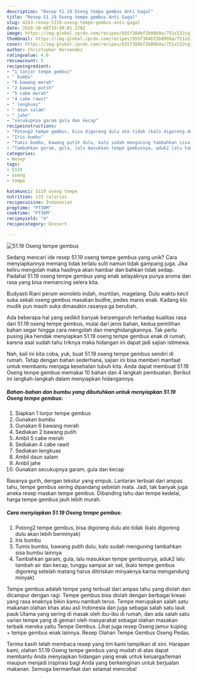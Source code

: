 ```yaml
---
description: "Resep 51.19 Oseng tempe gembus Anti Gagal"
title: "Resep 51.19 Oseng tempe gembus Anti Gagal"
slug: 4243-resep-5119-oseng-tempe-gembus-anti-gagal
date: 2020-10-08T19:49:01.170Z
image: https://img-global.cpcdn.com/recipes/b55f384bf2b00b9a/751x532cq70/5119-oseng-tempe-gembus-foto-resep-utama.jpg
thumbnail: https://img-global.cpcdn.com/recipes/b55f384bf2b00b9a/751x532cq70/5119-oseng-tempe-gembus-foto-resep-utama.jpg
cover: https://img-global.cpcdn.com/recipes/b55f384bf2b00b9a/751x532cq70/5119-oseng-tempe-gembus-foto-resep-utama.jpg
author: Christopher Hernandez
ratingvalue: 4.6
reviewcount: 5
recipeingredient:
- "1 lonjor tempe gembus"
- " bumbu"
- "6 bawang merah"
- "2 bawang putih"
- "5 cabe merah"
- "4 cabe rawit"
- " lengkuas"
- " daun salam"
- " jahe"
- "secukupnya garam gula dan kecap"
recipeinstructions:
- "Potong2 tempe gembus, bisa digoreng dulu ato tidak (kalo digoreng dulu akan lebih berminyak)"
- "Iris bumbu"
- "Tumis bumbu, bawang putih dulu, kalo sudah menguning tambahkan sisa bumbu lainnya"
- "Tambahkan garam, gula, lalu masukkan tempe gembusnya, aduk2 lalu tambah air dan kecap, tunggu sampai air sat, (kalo tempe gembus digoreng setelah matang harus ditiriskan minyaknya karna mengandung minyak)"
categories:
- Resep
tags:
- 5119
- oseng
- tempe

katakunci: 5119 oseng tempe 
nutrition: 133 calories
recipecuisine: Indonesian
preptime: "PT30M"
cooktime: "PT36M"
recipeyield: "4"
recipecategory: Dessert

---
```



![51.19 Oseng tempe gembus](https://img-global.cpcdn.com/recipes/b55f384bf2b00b9a/751x532cq70/5119-oseng-tempe-gembus-foto-resep-utama.jpg)

Sedang mencari ide resep 51.19 oseng tempe gembus yang unik? Cara menyiapkannya memang tidak terlalu sulit namun tidak gampang juga. Jika keliru mengolah maka hasilnya akan hambar dan bahkan tidak sedap. Padahal 51.19 oseng tempe gembus yang enak selayaknya punya aroma dan rasa yang bisa memancing selera kita.

Budyasti Riani perum wonolelo indah, muntilan, magelang. Dulu waktu kecil suka sekali oseng gembus masakan budhe, pedes manis enak. Kadang klo mudik pun masih suka dimasakin.rasanya ga berubah.

Ada beberapa hal yang sedikit banyak berpengaruh terhadap kualitas rasa dari 51.19 oseng tempe gembus, mulai dari jenis bahan, kedua pemilihan bahan segar hingga cara mengolah dan menghidangkannya. Tak perlu pusing jika hendak menyiapkan 51.19 oseng tempe gembus enak di rumah, karena asal sudah tahu triknya maka hidangan ini dapat jadi sajian istimewa.


Nah, kali ini kita coba, yuk, buat 51.19 oseng tempe gembus sendiri di rumah. Tetap dengan bahan sederhana, sajian ini bisa memberi manfaat untuk membantu menjaga kesehatan tubuh kita. Anda dapat membuat 51.19 Oseng tempe gembus memakai 10 bahan dan 4 langkah pembuatan. Berikut ini langkah-langkah dalam menyiapkan hidangannya.

<!--inarticleads1-->

##### Bahan-bahan dan bumbu yang dibutuhkan untuk menyiapkan 51.19 Oseng tempe gembus:

1. Siapkan 1 lonjor tempe gembus
1. Gunakan  bumbu
1. Gunakan 6 bawang merah
1. Sediakan 2 bawang putih
1. Ambil 5 cabe merah
1. Sediakan 4 cabe rawit
1. Sediakan  lengkuas
1. Ambil  daun salam
1. Ambil  jahe
1. Gunakan secukupnya garam, gula dan kecap


Rasanya gurih, dengan tekstur yang empuk. Lantaran terbuat dari ampas tahu, tempe gembus sering dipandang sebelah mata. Jadi, tak banyak juga aneka resep maskan tempe gembus. Dibanding tahu dan tempe kedelai, harga tempe gembus jauh lebih murah. 

<!--inarticleads2-->

##### Cara menyiapkan 51.19 Oseng tempe gembus:

1. Potong2 tempe gembus, bisa digoreng dulu ato tidak (kalo digoreng dulu akan lebih berminyak)
1. Iris bumbu
1. Tumis bumbu, bawang putih dulu, kalo sudah menguning tambahkan sisa bumbu lainnya
1. Tambahkan garam, gula, lalu masukkan tempe gembusnya, aduk2 lalu tambah air dan kecap, tunggu sampai air sat, (kalo tempe gembus digoreng setelah matang harus ditiriskan minyaknya karna mengandung minyak)


Tempe gembus adalah tempe yang terbuat dari ampas tahu yang diolah dan dicampur dengan ragi. Tempe gembus bisa diolah dengan berbagai kreasi yang rasa enaknya bikin kamu nambah terus. Tempe merupakan salah satu makanan olahan khas atau asli Indonesia dan juga sebagai salah satu lauk pauk Utama yang sering di masak oleh ibu-ibu di rumah, dan ada salah satu varian tempe yang di gemari oleh masyarakat sebagai olahan masakan terbaik mereka yaitu Tempe Gembus. Lihat juga resep Oseng jamur kuping + tempe gembus enak lainnya. Resep Olahan Tempe Gembus Oseng Pedas. 

Terima kasih telah membaca resep yang tim kami tampilkan di sini. Harapan kami, olahan 51.19 Oseng tempe gembus yang mudah di atas dapat membantu Anda menyiapkan hidangan yang enak untuk keluarga/teman maupun menjadi inspirasi bagi Anda yang berkeinginan untuk berjualan makanan. Semoga bermanfaat dan selamat mencoba!
